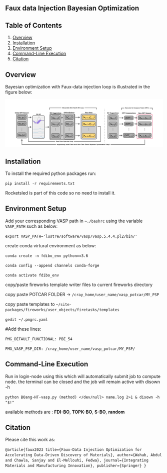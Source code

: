 ## Faux data Injection Bayesian Optimization
## Table of Contents


1. [Overview](#overview)
2. [Installation](#installation)
3. [Environment Setup](#env)
3. [Command-Line Execution](#cmd)
4. [Citation](#cite)


## Overview
<a name="overview"></a>
Bayesian optimization with Faux-data injection loop is illustrated in the figure below: 

![image info](img/bo_loop.png)

## Installation
<a name="installation"></a>
To install the required python packages run: 

`pip install -r requirements.txt`

Rocketsled is part of this code so no need to install it. 

## Environment Setup
<a name="env"></a>
Add your corresponding VASP path in `~./bashrc` using the variable `VASP_PATH` such as below:

`export VASP_PATH='lustre/software/vasp/vasp.5.4.4.pl2/bin/'`

create conda virtural environment as below:

`conda create -n fdibo_env python==3.6`

`conda config --append channels conda-forge`

`conda activate fdibo_env`
<a name="installation"></a>

copy/paste fireworks template writer files to current fireworks directory

copy paste POTCAR FOLDER -> `/cray_home/user_name/vasp_potcar/MY_PSP`

copy paste templates to `~/site-packages/fireworks/user_objects/firetasks/templates`

`gedit ~/.pmgrc.yaml`

#Add these lines:

`PMG_DEFAULT_FUNCTIONAL: PBE_54`

`PMG_VASP_PSP_DIR: /cray_home/user_name/vasp_potcar/MY_PSP/`

## Command-Line Execution 
<a name="cmd"></a>
Run in login-node using this which will automatically submit job to compute node. the terminal can be closed and the job will remain active with disown -h

`python BOang-HT-vasp.py (method) </dev/null> name.log 2>1 & disown -h "$!"`

available methods are : **FDI-BO**, 
                       **TOPK-BO**,
                       **S-BO**,
                       **random** 
                       
## Citation 
<a name="cite"></a>
Please cite this work as:

`@article{faux2023
  title={Faux-Data Injection Optimization for Accelerating
   Data-Driven Discovery of Materials},
  author={Wahab, Abdul and Chawla, Sanjay and El-Mellouhi, Fedwa},
  journal={Integrating Materials and Manufacturing Innovation},
  publisher={Springer}
}`
